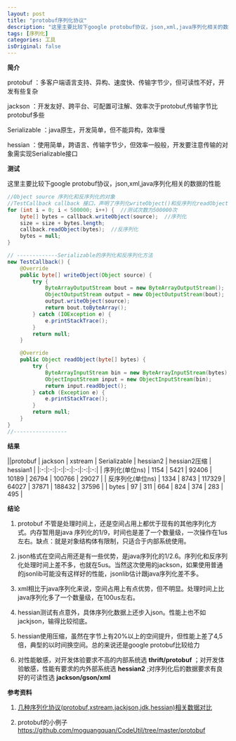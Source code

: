 ```yaml
---
layout: post
title: "protobuf序列化协议"
description: "这里主要比较下google protobuf协议，json,xml,java序列化相关的数据的性能"
tags: [序列化]
categories: 工具
isOriginal: false
---
```


**简介**

protobuf ：多客户端语言支持、异构、速度快、传输字节少，但可读性不好，开发有些复杂

jackson ：开发友好、跨平台、可配置可注解、效率次于protobuf,传输字节比protobuf多些

Serializable ：java原生，开发简单，但不能异构，效率慢

hessian ：使用简单，跨语言、传输字节少，但效率一般般，开发要注意传输的对象需实现Serializable接口

**测试**

这里主要比较下google protobuf协议，json,xml,java序列化相关的数据的性能

```java
//Object source 序列化和反序列化的对象
//TestCallback callback 接口，声明了序列化writeObject()和反序列化readObject()
for (int i = 0; i < 500000; i++) {  //测试次数为500000次
    byte[] bytes = callback.writeObject(source);  //序列化
    size = size + bytes.length;
    callback.readObject(bytes);  //反序列化
    bytes = null;
}

// -------------Serializable的序列化和反序列化方法
new TestCallback() {
    @Override
    public byte[] writeObject(Object source) {
        try {
            ByteArrayOutputStream bout = new ByteArrayOutputStream();
            ObjectOutputStream output = new ObjectOutputStream(bout);
            output.writeObject(source);
            return bout.toByteArray();
        } catch (IOException e) {
            e.printStackTrace();
        }
        return null;
    }

    @Override
    public Object readObject(byte[] bytes) {
        try {
            ByteArrayInputStream bin = new ByteArrayInputStream(bytes);
            ObjectInputStream input = new ObjectInputStream(bin);
            return input.readObject();
        } catch (Exception e) {
            e.printStackTrace();
        }
        return null;
    }
}
//-----------------
```

**结果**

||protobuf | jackson | xstream | Serializable | hessian2 | hessian2压缩 | hessian1 |
 |:-:|:-:|:-:|:-:|:-:|:-:|:-:|
| 序列化(单位ns) | 1154 | 5421  | 92406  | 10189 | 26794 | 100766 | 29027 |
| 反序列化(单位ns) | 1334 | 8743  | 117329  | 64027 | 37871 | 188432 | 37596 |
| bytes | 97 | 311  | 664  | 824 | 374 | 283 | 495 |

**结论**

1.  protobuf 不管是处理时间上，还是空间占用上都优于现有的其他序列化方式。内存暂用是java 序列化的1/9，时间也是差了一个数量级，一次操作在1us左右。缺点：就是对象结构体有限制，只适合于内部系统使用。

2.  json格式在空间占用还是有一些优势，是java序列化的1/2.6。序列化和反序列化处理时间上差不多，也就在5us。当然这次使用的jackson，如果使用普通的jsonlib可能没有这样好的性能，jsonlib估计跟java序列化差不多。

3.  xml相比于java序列化来说，空间占用上有点优势，但不明显。处理时间上比java序列化多了一个数量级，在100us左右。

4.  hessian测试有点意外，具体序列化数据上还步入json。性能上也不如jackjson，输得比较彻底。

5.  hessian使用压缩，虽然在字节上有20%以上的空间提升，但性能上差了4,5倍，典型的以时间换空间。总的来说还是google protobuf比较给力

6. 对性能敏感，对开发体验要求不高的内部系统选 **thrift/protobuf** ；对开发体验敏感，性能有要求的内外部系统选 **hessian2** ;对序列化后的数据要求有良好的可读性选 **jackson/gson/xml**

**参考资料**

1. [几种序列化协议(protobuf,xstream,jackjson,jdk,hessian)相关数据对比](http://agapple.iteye.com/blog/859052)

2. protobuf的小例子 https://github.com/moguangquan/CodeUtil/tree/master/protobuf
